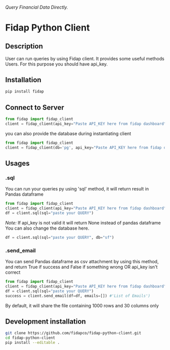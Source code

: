 ###### Query Financial Data Directly.
# Fidap Python Client
## Description
User can run queries by using Fidap client. It provides some useful methods Users. For this purpose you should have api_key.
## Installation
```bash
pip install fidap
```
## Connect to Server
```python
from fidap import fidap_client
client = fidap_client(api_key="Paste API_KEY here from fidap dashboard")
```
you can also provide the database during instantiating client
```python
from fidap import fidap_client
client = fidap_client(db='pg', api_key="Paste API_KEY here from fidap dashboard")
```
## Usages
### .sql
You can run your queries py using 'sql' method, it will return result in Pandas dataframe
```python
from fidap import fidap_client
client = fidap_client(api_key="Paste API_KEY here from fidap dashboard")
df = client.sql(sql="paste your QUERY")
```
*Note:* If api_key is not valid it will return None instead of pandas dataframe
You can also change the database here.
```python
df = client.sql(sql="paste your QUERY", db="sf")
```
### .send_email
You can send Pandas dataframe as csv attachment by using this method, and return True if success and False if something wrong OR api_key isn't correct 
```python
from fidap import fidap_client
client = fidap_client(api_key="Paste API_KEY here from fidap dashboard")
df = client.sql(sql="paste your QUERY")
success = client.send_email(df=df, emails=[]) #'List of Emails')
```
By default, it will share the file containing 1000 rows and 30 columns only

## Development installation
```bash
git clone https://github.com/fidapco/fidap-python-client.git
cd fidap-python-client
pip install --editable .
```